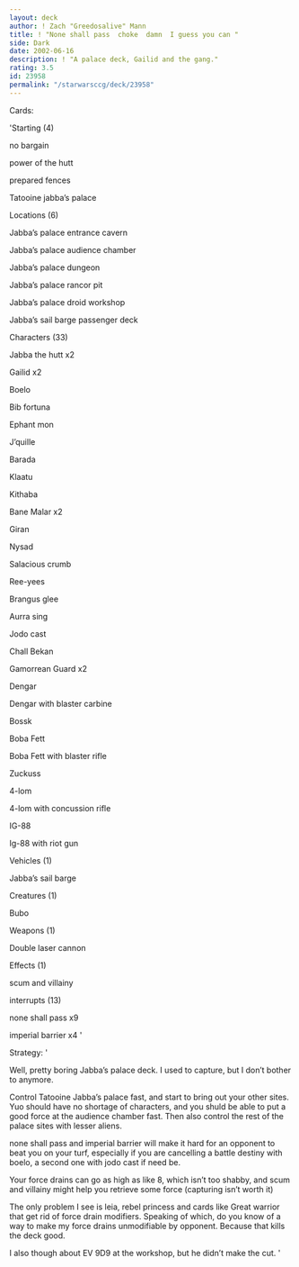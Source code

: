 ```yaml
---
layout: deck
author: ! Zach "Greedosalive" Mann
title: ! "None shall pass  choke  damn  I guess you can "
side: Dark
date: 2002-06-16
description: ! "A palace deck, Gailid and the gang."
rating: 3.5
id: 23958
permalink: "/starwarsccg/deck/23958"
---
```

Cards: 

'Starting (4)


no bargain

power of the hutt

prepared fences

Tatooine jabba’s palace


Locations (6)


Jabba’s palace entrance cavern

Jabba’s palace audience chamber

Jabba’s palace dungeon

Jabba’s palace rancor pit

Jabba’s palace droid workshop

Jabba’s sail barge passenger deck


Characters (33)


Jabba the hutt x2

Gailid x2

Boelo

Bib fortuna

Ephant mon

J’quille

Barada

Klaatu

Kithaba

Bane Malar x2

Giran

Nysad

Salacious crumb

Ree-yees

Brangus glee

Aurra sing

Jodo cast

Chall Bekan

Gamorrean Guard x2

Dengar

Dengar with blaster carbine

Bossk

Boba Fett

Boba Fett with blaster rifle

Zuckuss

4-lom 

4-lom with concussion rifle

IG-88

Ig-88 with riot gun


Vehicles (1)


Jabba’s sail barge


Creatures (1)


Bubo


Weapons (1)


Double laser cannon


Effects (1)


scum and villainy


interrupts (13)


none shall pass x9

imperial barrier x4 '

Strategy: '

Well, pretty boring Jabba’s palace deck. I used to capture, but I don’t bother to anymore.


Control Tatooine Jabba’s palace fast, and start to bring out your other sites. Yuo should have no shortage of characters, and you shuld be able to put a good force at the audience chamber fast. Then also control the rest of the palace sites with lesser aliens.


none shall pass and imperial barrier will make it hard for an opponent to beat you on your turf, especially if you are cancelling a battle destiny with boelo, a second one with jodo cast if need be.


Your force drains can go as high as like 8, which isn’t too shabby, and scum and villainy might help you retrieve some force (capturing isn’t worth it)


The only problem I see is leia, rebel princess and cards like Great warrior that get rid of force drain modifiers. Speaking of which, do you know of a way to make my force drains unmodifiable by opponent. Because that kills the deck good.


I also though about EV 9D9 at the workshop, but he didn’t make the cut. '
